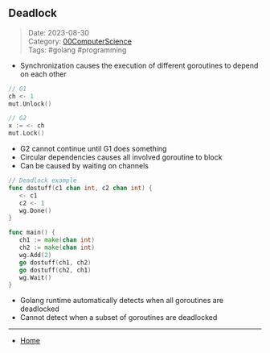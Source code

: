 ## Deadlock
 
>Date: 2023-08-30  
>Category: [00ComputerScience](links/00ComputerScience.md)  
>Tags: #golang #programming  

- Synchronization causes the execution of different goroutines to depend on each other
```go
// G1
ch <- 1
mut.Unlock()

// G2
x := <- ch
mut.Lock()
```
- G2 cannot continue until G1 does something
- Circular dependencies causes all involved goroutine to block
- Can be caused by waiting on channels
```go
// Deadlock example
func dostuff(c1 chan int, c2 chan int) {
   <- c1
   c2 <- 1
   wg.Done()
}

func main() {
   ch1 := make(chan int)
   ch2 := make(chan int)
   wg.Add(2)
   go dostuff(ch1, ch2)
   go dostuff(ch2, ch1)
   wg.Wait()
}
```
- Golang runtime automatically detects when all goroutines are deadlocked
- Cannot detect when a subset of goroutines are deadlocked

---
- [Home](https://heartthymes.github.io)